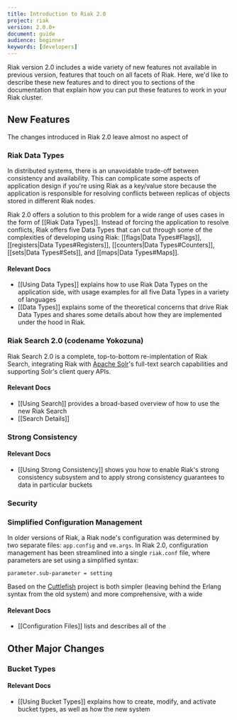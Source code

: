 ```yaml
---
title: Introduction to Riak 2.0
project: riak
version: 2.0.0+
document: guide
audience: beginner
keywords: [developers]
---
```


Riak version 2.0 includes a wide variety of new features not available in previous version, features that touch on all facets of Riak. Here, we'd like to describe these new features and to direct you to sections of the documentation that explain how you can put these features to work in your Riak cluster.

## New Features

The changes introduced in Riak 2.0 leave almost no aspect of 

### Riak Data Types

In distributed systems, there is an unavoidable trade-off between consistency and availability. This can complicate some aspects of application design if you're using Riak as a key/value store because the application is responsible for resolving conflicts between replicas of objects stored in different Riak nodes.

Riak 2.0 offers a solution to this problem for a wide range of uses cases in the form of [[Riak Data Types]]. Instead of forcing the application to resolve conflicts, Riak offers five Data Types that can cut through some of the complexities of developing using Riak: [[flags|Data Types#Flags]], [[registers|Data Types#Registers]], [[counters|Data Types#Counters]], [[sets|Data Types#Sets]], and [[maps|Data Types#Maps]].

#### Relevant Docs

* [[Using Data Types]] explains how to use Riak Data Types on the application side, with usage examples for all five Data Types in a variety of languages
* [[Data Types]] explains some of the theoretical concerns that drive Riak Data Types and shares some details about how they are implemented under the hood in Riak.

### Riak Search 2.0 (codename Yokozuna)

Riak Search 2.0 is a complete, top-to-bottom re-implentation of Riak Search, integrating Riak with [Apache Solr](https://lucene.apache.org/solr/)'s full-text search capabilities and supporting Solr's client query APIs.

#### Relevant Docs

* [[Using Search]] provides a broad-based overview of how to use the new Riak Search
* [[Search Details]]

### Strong Consistency

#### Relevant Docs

* [[Using Strong Consistency]] shows you how to enable Riak's strong consistency subsystem and to apply strong consistency guarantees to data in particular buckets

### Security

### Simplified Configuration Management

In older versions of Riak, a Riak node's configuration was determined by two separate files: `app.config` and `vm.args`. In Riak 2.0, configuration management has been streamlined into a single `riak.conf` file, where parameters are set using a simplified syntax:

```riakconf
parameter.sub-parameter = setting
```

Based on the [Cuttlefish](https://github.com/basho/cuttlefish) project is both simpler (leaving behind the Erlang syntax from the old system) and more comprehensive, with a wide 

#### Relevant Docs

* [[Configuration Files]] lists and describes all of the 

## Other Major Changes

### Bucket Types

#### Relevant Docs

* [[Using Bucket Types]] explains how to create, modify, and activate bucket types, as well as how the new system

